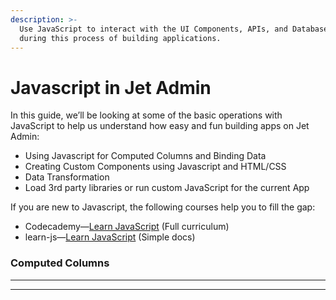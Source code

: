 ```yaml
---
description: >-
  Use JavaScript to interact with the UI Components, APIs, and Database Queries
  during this process of building applications.
---
```


# Javascript in Jet Admin

In this guide, we’ll be looking at some of the basic operations with JavaScript to help us understand how easy and fun building apps on Jet Admin:

* Using Javascript for Computed Columns and Binding Data
* Creating Custom Components using Javascript and HTML/CSS
* Data Transformation
* Load 3rd party libraries or run custom JavaScript for the current App



If you are new to Javascript, the following courses help you to fill the gap:

* Codecademy—[Learn JavaScript](https://www.codecademy.com/learn/introduction-to-javascript) (Full curriculum)
* learn-js—[Learn JavaScript](https://www.learn-js.org/) (Simple docs)



### **Computed Columns** <a href="#binding-data" id="binding-data"></a>



****

****
